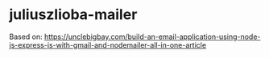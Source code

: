 # juliuszlioba-mailer

Based on:
https://unclebigbay.com/build-an-email-application-using-node-js-express-js-with-gmail-and-nodemailer-all-in-one-article